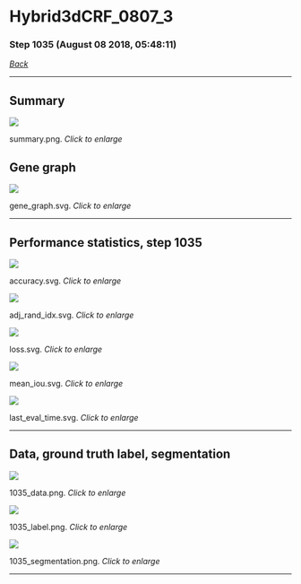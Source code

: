 # Hybrid3dCRF_0807_3

### Step 1035 (August 08 2018, 05:48:11)

[_Back_](..)

---

## Summary

<div class="images"><a href="media/summary.png"><img  src="media/summary.png" align="center"></a><p>summary.png. <i>Click to enlarge</i></p></div>

## Gene graph

<div class="images"><a href="media/gene_graph.svg"><img  src="media/gene_graph.svg" align="center"></a><p>gene_graph.svg. <i>Click to enlarge</i></p></div>

---

## Performance statistics, step 1035

<div class="images"><a href="media/accuracy.svg"><img class="mini" src="media/accuracy.svg" align="center"></a><p>accuracy.svg. <i>Click to enlarge</i></p></div>
<div class="images"><a href="media/adj_rand_idx.svg"><img class="mini" src="media/adj_rand_idx.svg" align="center"></a><p>adj_rand_idx.svg. <i>Click to enlarge</i></p></div>
<div class="images"><a href="media/loss.svg"><img class="mini" src="media/loss.svg" align="center"></a><p>loss.svg. <i>Click to enlarge</i></p></div>
<div class="images"><a href="media/mean_iou.svg"><img class="mini" src="media/mean_iou.svg" align="center"></a><p>mean_iou.svg. <i>Click to enlarge</i></p></div>
<div class="images"><a href="media/last_eval_time.svg"><img class="mini" src="media/last_eval_time.svg" align="center"></a><p>last_eval_time.svg. <i>Click to enlarge</i></p></div>

---

## Data, ground truth label, segmentation

<div class="images"><a href="media/1035_data.png"><img class="mini" src="media/1035_data.png" align="center"></a><p>1035_data.png. <i>Click to enlarge</i></p></div>
<div class="images"><a href="media/1035_label.png"><img class="mini" src="media/1035_label.png" align="center"></a><p>1035_label.png. <i>Click to enlarge</i></p></div>
<div class="images"><a href="media/1035_segmentation.png"><img class="mini" src="media/1035_segmentation.png" align="center"></a><p>1035_segmentation.png. <i>Click to enlarge</i></p></div>

---


